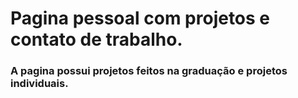 # Pagina pessoal com projetos e contato de trabalho.
### A pagina possui projetos feitos na graduação e projetos individuais.
